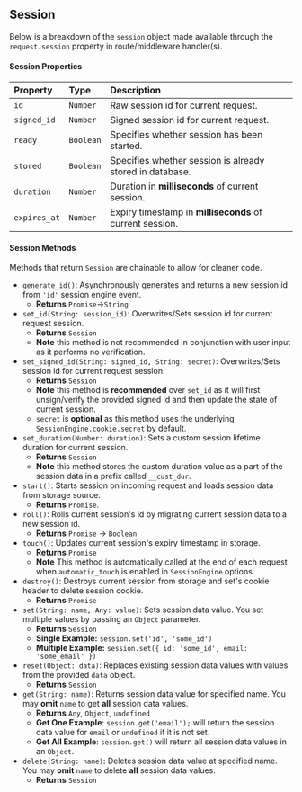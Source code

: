 ## Session
Below is a breakdown of the `session` object made available through the `request.session` property in route/middleware handler(s).

#### Session Properties
| Property  | Type     | Description                |
| :-------- | :------- | :------------------------- |
| `id`      | `Number` | Raw session id for current request. |
| `signed_id` | `Number`  | Signed session id for current request. |
| `ready` | `Boolean`  | Specifies whether session has been started. |
| `stored` | `Boolean`  | Specifies whether session is already stored in database. |
| `duration` | `Number`  | Duration in **milliseconds** of current session. |
| `expires_at` | `Number`  | Expiry timestamp in **milliseconds** of current session. |

#### Session Methods
Methods that return `Session` are chainable to allow for cleaner code.

* `generate_id()`: Asynchronously generates and returns a new session id from `'id'` session engine event.
    * **Returns** `Promise`->`String`
* `set_id(String: session_id)`: Overwrites/Sets session id for current request session.
    * **Returns** `Session`
    * **Note** this method is not recommended in conjunction with user input as it performs no verification.
* `set_signed_id(String: signed_id, String: secret)`: Overwrites/Sets session id for current request session.
    * **Returns** `Session`
    * **Note** this method is **recommended** over `set_id` as it will first unsign/verify the provided signed id and then update the state of current session.
    * `secret` is **optional** as this method uses the underlying `SessionEngine.cookie.secret` by default.
* `set_duration(Number: duration)`: Sets a custom session lifetime duration for current session.
    * **Returns** `Session`
    * **Note** this method stores the custom duration value as a part of the session data in a prefix called `__cust_dur`.
* `start()`: Starts session on incoming request and loads session data from storage source.
    * **Returns** `Promise`.
* `roll()`: Rolls current session's id by migrating current session data to a new session id.
    * **Returns** `Promise` -> `Boolean`
* `touch()`: Updates current session's expiry timestamp in storage.
    * **Returns** `Promise`
    * **Note** This method is automatically called at the end of each request when `automatic_touch` is enabled in `SessionEngine` options.
* `destroy()`: Destroys current session from storage and set's cookie header to delete session cookie.
    * **Returns** `Promise`
* `set(String: name, Any: value)`: Sets session data value. You set multiple values by passing an `Object` parameter.
    * **Returns** `Session`
    * **Single Example:** `session.set('id', 'some_id')`
    * **Multiple Example:** `session.set({ id: 'some_id', email: 'some_email' })`
* `reset(Object: data)`: Replaces existing session data values with values from the provided `data` object.
    * **Returns** `Session`
* `get(String: name)`: Returns session data value for specified name. You may **omit** `name` to get **all** session data values.
    * **Returns** `Any`, `Object`, `undefined`
    * **Get One Example**: `session.get('email');` will return the session data value for `email` or `undefined` if it is not set.
    * **Get All Example**: `session.get()` will return all session data values in an `Object`.
* `delete(String: name)`: Deletes session data value at specified name. You may **omit** `name` to delete **all** session data values.
    * **Returns** `Session`